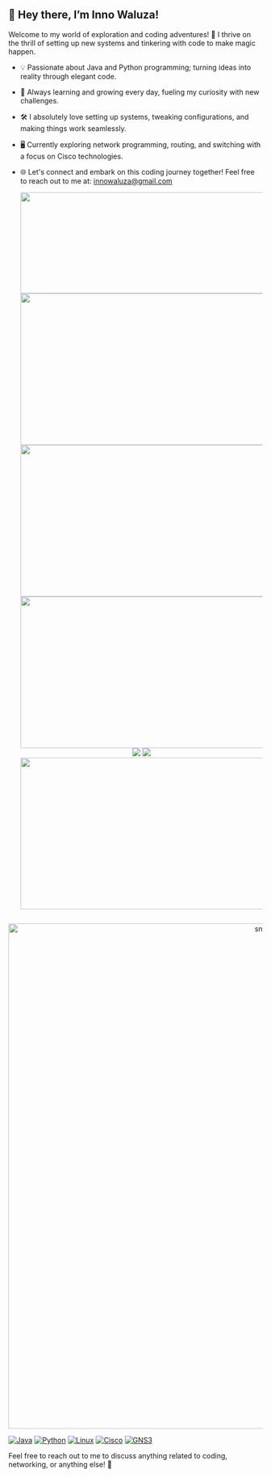## 👋 Hey there, I’m Inno Waluza!

Welcome to my world of exploration and coding adventures! 🚀 I thrive on the thrill of setting up new systems and tinkering with code to make magic happen.

- 💡 Passionate about Java and Python programming; turning ideas into reality through elegant code.
- 🌱 Always learning and growing every day, fueling my curiosity with new challenges.
- 🛠️ I absolutely love setting up systems, tweaking configurations, and making things work seamlessly.
- 🖥️ Currently exploring network programming, routing, and switching with a focus on Cisco technologies.
- 🌐 Let's connect and embark on this coding journey together! Feel free to reach out to me at: innowaluza@gmail.com

  <p align="center">
  <img width="600" height="200" src="https://github-readme-stats.vercel.app/api?username=inno-waluza&show_icons=true&theme=vision-friendly-dark">
  <img width="600" height="300" src="https://github-readme-stats.vercel.app/api/top-langs/?username=inno-waluza&layout=compact&theme=tokyonight&hide_progress=true&langs_count=40&count_private=true"></img>
    <img align="center" src="http://github-profile-summary-cards.vercel.app/api/cards/repos-per-language?username=inno-waluza&theme=2077" width="600" height="300" />
    <img align="center" src="http://github-profile-summary-cards.vercel.app/api/cards/most-commit-language?username=inno-waluza&theme=2077" width="600" height="300" />
    <img src="https://github-readme-activity-graph.vercel.app/graph?username=inno-waluza&theme=tokyo-night&hide_border=true&hide_title=false&area=true&custom_title=Total%20contribution%20graph%20in%20all%20repo"></img>
  <img src="https://github-profile-trophy.vercel.app/?username=inno-waluza"></img>
  <img width="600" height="300" src="https://streak-stats.demolab.com/?user=inno-waluza"></img>
</p>
<div id="header" align="center">
  <img src="https://komarev.com/ghpvc/?username=inno-waluza&style=for-the-badge&color=orange" alt=""/>
</div>
<p align="center">
 <img width="1000" src="assets/snake.svg" alt="snake"/>
</p>

<!-- Icons -->
[![Java](https://img.shields.io/badge/-Java-007396?style=flat-square&logo=java&logoColor=white)](link_to_your_profile)
[![Python](https://img.shields.io/badge/-Python-3776AB?style=flat-square&logo=python&logoColor=white)](link_to_your_profile)
[![Linux](https://img.shields.io/badge/-Linux-FCC624?style=flat-square&logo=linux&logoColor=black)](link_to_your_profile)
[![Cisco](https://img.shields.io/badge/-Cisco-1BA0D7?style=flat-square&logo=cisco&logoColor=white)](link_to_your_profile)
[![GNS3](https://img.shields.io/badge/-GNS3-0083B8?style=flat-square&logo=gns3&logoColor=white)](link_to_your_profile)

Feel free to reach out to me to discuss anything related to coding, networking, or anything else! 📩

